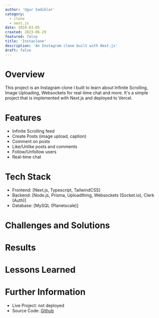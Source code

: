 ```yaml
---
author: 'Ugur Sadiklar'
category:
  - clone
  - next.js
date: 2024-03-05
created: 2023-06-29
featured: false
title: 'Instaclone'
description: 'An Instagram clone built with Next.js'
draft: false
---
```


# Overview

This project is an Instagram clone I built to learn about Infinite Scrolling, Image Uploading, Websockets for real-time chat and more. It's a simple project that is implemented with Next.js and deployed to Vercel.

# Features

- Infinite Scrolling feed
- Create Posts (image upload, caption)
- Comment on posts
- Like/Unlike posts and comments
- Follow/Unfollow users
- Real-time chat

# Tech Stack

- Frontend: [Next.js, Typescript, TailwindCSS]
- Backend: [Node.js, Prisma, Uploadthing, Websockets (Socket.io), Clerk (Auth)]
- Database: [MySQL (Planetscale)]

# Challenges and Solutions

# Results

# Lessons Learned

# Further Information

- Live Project: not deployed
- Source Code: [Github](https://github.com/ugur-sa/instaclone)
